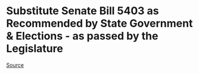# Substitute Senate Bill 5403 as Recommended by State Government & Elections - as passed by the Legislature

[Source](http://lawfilesext.leg.wa.gov/biennium/2021-22/Xml/Bills/Senate%20Passed%20Legislature/5403-S.PL.xml)